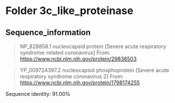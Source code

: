 # Folder 3c_like_proteinase
## Sequence_information

>NP_828858.1 nucleocapsid protein [Severe acute respiratory syndrome-related coronavirus]
From: https://www.ncbi.nlm.nih.gov/protein/29836503


>YP_009724397.2 nucleocapsid phosphoprotein [Severe acute respiratory syndrome coronavirus 2]
From: https://www.ncbi.nlm.nih.gov/protein/1798174255

Sequence identity: 91.00%
